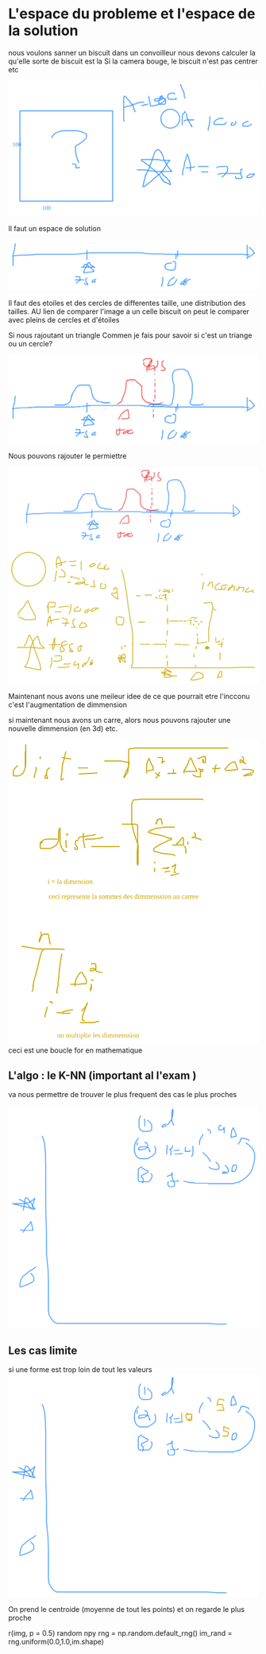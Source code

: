 
# L'espace du probleme et l'espace de la solution

nous voulons sanner un biscuit dans un convoilleur
nous devons calculer la qu'elle sorte de biscuit est la 
Si la camera bouge, le biscuit n'est pas centrer etc 

![](note.m\ef3dd3bf-0453-2cfd-fa5e-32f7e58deb8f.svg)

Il faut un espace de solution 

![](note.m\0dfdd531-93e0-6ef6-a42d-845773d0f14a.svg)

Il faut des etoiles et des cercles de differentes taille, une distribution des tailles. AU lien de comparer l'image a un celle biscuit on peut le comparer avec pleins de cercles et d'étoiles

Si nous rajoutant un triangle 
Commen je fais pour savoir si c'est un triange ou un cercle?

![](note.m\08b818fa-4a25-9105-0aa7-3ea30c3489ab.svg)

Nous pouvons rajouter le permiettre

![](note.m\57f77dc8-672a-e9cc-1765-9821368c1ab0.svg)


Maintenant nous avons une meileur idee de ce que pourrait etre l'incconu
c'est l'augmentation de dimmension

si maintenant nous avons un carre, alors nous pouvons rajouter une nouvelle dimmension (en 3d) etc. 

![](note.m\54943e75-cfb4-1861-5f08-5dc79b3e3cdd.svg)
ceci est une boucle for en mathematique 
## L'algo : le K-NN (important al l'exam )
va nous permettre de trouver le plus frequent des cas le plus proches 


![](note.m\89a1ff9b-9dc0-2534-dd4b-28768fcb397e.svg)

## Les cas limite
 si une forme est trop loin de tout les valeurs 
![](note.m\dee0647e-b389-b54a-0032-883402b2cd76.svg)
 

On prend le centroide (moyenne de tout les points) et on regarde le plus proche 




r(img, p = 0.5)
random npy rng = np.random.default_rng()
im_rand = rng.uniform(0.0,1.0,im.shape)